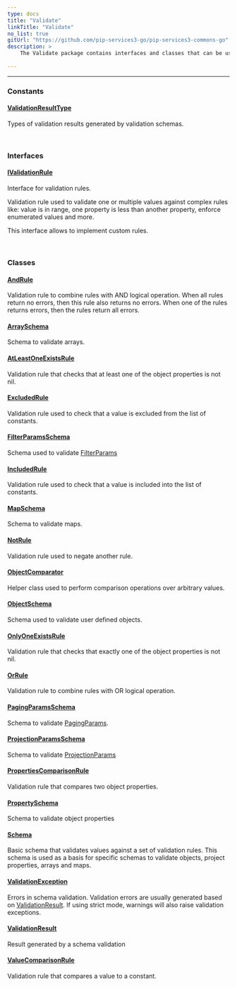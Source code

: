 ```yaml
---
type: docs
title: "Validate"
linkTitle: "Validate"
no_list: true
gitUrl: "https://github.com/pip-services3-go/pip-services3-commons-go"
description: >
    The Validate package contains interfaces and classes that can be used to create custom validation rules; such as rules based on combinations of the logical operators AND, OR and NOT.
 
---
```

---

<div class="module-body"> 

### Constants

#### [ValidationResultType](validation_result_type)
Types of validation results generated by validation schemas.

<br>

### Interfaces

#### [IValidationRule](ivalidation_rule)
Interface for validation rules.

Validation rule used to validate one or multiple values
against complex rules like: value is in range,
one property is less than another property,
enforce enumerated values and more.

This interface allows to implement custom rules.

<br>

### Classes

#### [AndRule](and_rule)
Validation rule to combine rules with AND logical operation.
When all rules return no errors, then this rule also returns no errors.
When one of the rules returns errors, then the rules return all errors.

#### [ArraySchema](array_schema)
Schema to validate arrays.

#### [AtLeastOneExistsRule](at_least_one_exists_rule)
Validation rule that checks that at least one of the object properties is not nil.

#### [ExcludedRule](excluded_rule)
Validation rule used to check that a value is excluded from the list of constants.

#### [FilterParamsSchema](filter_params_schema)
Schema used to validate [FilterParams](../data/filter_params)

#### [IncludedRule](included_rule)
Validation rule used to check that a value is included into the list of constants.

#### [MapSchema](map_schema)
Schema to validate maps.

#### [NotRule](not_rule)
Validation rule used to negate another rule.

#### [ObjectComparator](object_comparator)
Helper class used to perform comparison operations over arbitrary values.

#### [ObjectSchema](object_schema)
Schema used to validate user defined objects.

#### [OnlyOneExistsRule](only_one_exists_rule)
Validation rule that checks that exactly one of the object properties is not nil.

#### [OrRule](or_rule)
Validation rule to combine rules with OR logical operation.

#### [PagingParamsSchema](paging_params_schema)
Schema to validate [PagingParams](../data/paging_params).

#### [ProjectionParamsSchema](projection_params_schema)
Schema to validate [ProjectionParams](../data/projection_params)

#### [PropertiesComparisonRule](properties_comparison_rule)
Validation rule that compares two object properties.

#### [PropertySchema](property_schema)
Schema to validate object properties

#### [Schema](schema)
Basic schema that validates values against a set of validation rules.
This schema is used as a basis for specific schemas to validate 
objects, project properties, arrays and maps.

#### [ValidationException](validation_exception)
Errors in schema validation.
Validation errors are usually generated based on [ValidationResult](validation_result).
If using strict mode, warnings will also raise validation exceptions.

#### [ValidationResult](validation_result)
Result generated by a schema validation

#### [ValueComparisonRule](value_comparison_rule)
Validation rule that compares a value to a constant.

</div>

